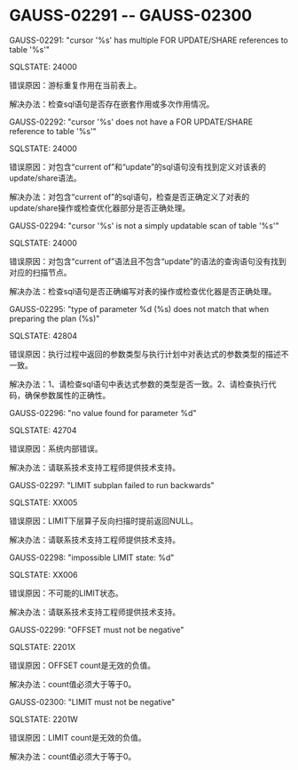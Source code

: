 # GAUSS-02291 -- GAUSS-02300

GAUSS-02291: "cursor '%s' has multiple FOR UPDATE/SHARE references to table '%s'"

SQLSTATE: 24000

错误原因：游标重复作用在当前表上。

解决办法：检查sql语句是否存在嵌套作用或多次作用情况。

GAUSS-02292: "cursor '%s' does not have a FOR UPDATE/SHARE reference to table '%s'"

SQLSTATE: 24000

错误原因：对包含“current of”和“update”的sql语句没有找到定义对该表的update/share语法。

解决办法：对包含“current of”的sql语句，检查是否正确定义了对表的update/share操作或检查优化器部分是否正确处理。

GAUSS-02294: "cursor '%s' is not a simply updatable scan of table '%s'"

SQLSTATE: 24000

错误原因：对包含“current of”语法且不包含“update”的语法的查询语句没有找到对应的扫描节点。

解决办法：检查sql语句是否正确编写对表的操作或检查优化器是否正确处理。

GAUSS-02295: "type of parameter %d \(%s\) does not match that when preparing the plan \(%s\)"

SQLSTATE: 42804

错误原因：执行过程中返回的参数类型与执行计划中对表达式的参数类型的描述不一致。

解决办法：1、请检查sql语句中表达式参数的类型是否一致。2、请检查执行代码，确保参数属性的正确性。

GAUSS-02296: "no value found for parameter %d"

SQLSTATE: 42704

错误原因：系统内部错误。

解决办法：请联系技术支持工程师提供技术支持。

GAUSS-02297: "LIMIT subplan failed to run backwards"

SQLSTATE: XX005

错误原因：LIMIT下层算子反向扫描时提前返回NULL。

解决办法：请联系技术支持工程师提供技术支持。

GAUSS-02298: "impossible LIMIT state: %d"

SQLSTATE: XX006

错误原因：不可能的LIMIT状态。

解决办法：请联系技术支持工程师提供技术支持。

GAUSS-02299: "OFFSET must not be negative"

SQLSTATE: 2201X

错误原因：OFFSET count是无效的负值。

解决办法：count值必须大于等于0。

GAUSS-02300: "LIMIT must not be negative"

SQLSTATE: 2201W

错误原因：LIMIT count是无效的负值。

解决办法：count值必须大于等于0。
